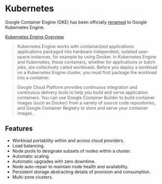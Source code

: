 # Kubernetes

Google Container Engine (GKE) has been officially [renamed](https://cloudplatform.googleblog.com/2017/11/introducing-Certified-Kubernetes-and-Google-Kubernetes-Engine.html) to Google Kubernetes Engine.

[Kubernetes Engine Overview](https://cloud.google.com/kubernetes-engine/docs/concepts/kubernetes-engine-overview)

> Kubernetes Engine works with containerized applications: applications packaged into hardware independent, isolated user-space instances, for example by using Docker. In Kubernetes Engine and Kubernetes, these containers, whether for applications or batch jobs, are collectively called workloads. Before you deploy a workload on a Kubernetes Engine cluster, you must first package the workload into a container.

> Google Cloud Platform provides continuous integration and continuous delivery tools to help you build and serve application containers. You can use Google Container Builder to build container images (such as Docker) from a variety of source code repositories, and Google Container Registry to store and serve your container images.

## Features

* Workload portability within and across cloud providers.
* Load balancing.
* Node pools to designate subsets of nodes within a cluster.
* Automatic scaling.
* Automatic upgrades with zero downtime.
* Node auto-repair to maintain node health and availability.
* Persistent storage abstracting details of provision and consumption.
* Multi-zone clusters.

